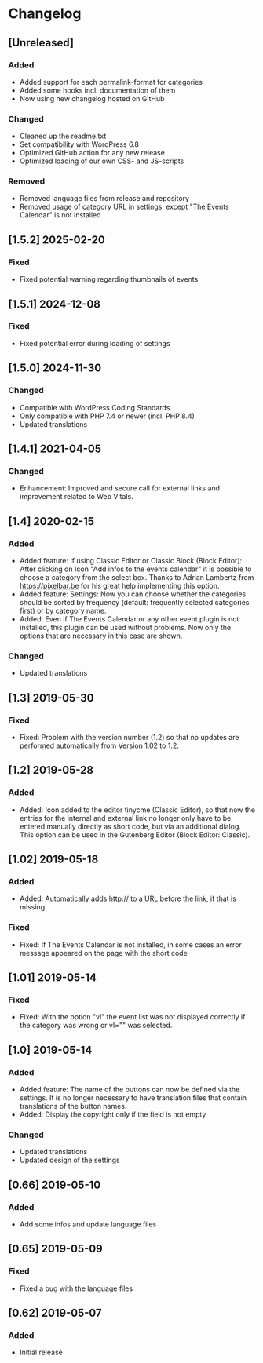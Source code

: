 # Changelog

## [Unreleased]

### Added

- Added support for each permalink-format for categories
- Added some hooks incl. documentation of them
- Now using new changelog hosted on GitHub

### Changed

- Cleaned up the readme.txt
- Set compatibility with WordPress 6.8
- Optimized GitHub action for any new release
- Optimized loading of our own CSS- and JS-scripts

### Removed

- Removed language files from release and repository
- Removed usage of category URL in settings, except "The Events Calendar" is not installed

## [1.5.2] 2025-02-20

### Fixed

- Fixed potential warning regarding thumbnails of events

## [1.5.1] 2024-12-08

### Fixed

- Fixed potential error during loading of settings

## [1.5.0] 2024-11-30

### Changed

- Compatible with WordPress Coding Standards
- Only compatible with PHP 7.4 or newer (incl. PHP 8.4)
- Updated translations

## [1.4.1] 2021-04-05

### Changed

- Enhancement: Improved and secure call for external links and improvement related to Web Vitals.

## [1.4] 2020-02-15

### Added

- Added feature: If using Classic Editor or Classic Block (Block Editor): After clicking on Icon "Add infos to the events calendar" it is possible to choose a category from the select box. Thanks to Adrian Lambertz from https://pixelbar.be for his great help implementing this option.
- Added feature: Settings: Now you can choose whether the categories should be sorted by frequency (default: frequently selected categories first) or by category name.
- Added: Even if The Events Calendar or any other event plugin is not installed, this plugin can be used without problems. Now only the options that are necessary in this case are shown.

### Changed

- Updated translations

## [1.3] 2019-05-30

### Fixed

- Fixed: Problem with the version number (1.2) so that no updates are performed automatically from Version 1.02 to 1.2.

## [1.2] 2019-05-28

### Added

- Added: Icon added to the editor tinycme (Classic Editor), so that now the entries for the internal and external link no longer only have to be entered manually directly as short code, but via an additional dialog. This option can be used in the Gutenberg Editor (Block Editor: Classic).

## [1.02] 2019-05-18

### Added

- Added: Automatically adds http:// to a URL before the link, if that is missing

### Fixed

- Fixed: If The Events Calendar is not installed, in some cases an error message appeared on the page with the short code

## [1.01] 2019-05-14

### Fixed

- Fixed: With the option "vl" the event list was not displayed correctly if the category was wrong or vl="" was selected.

## [1.0] 2019-05-14

### Added

- Added feature: The name of the buttons can now be defined via the settings. It is no longer necessary to have translation files that contain translations of the button names.
- Added: Display the copyright only if the field is not empty

### Changed

- Updated translations
- Updated design of the settings

## [0.66] 2019-05-10

### Added

- Add some infos and update language files

## [0.65] 2019-05-09

### Fixed

- Fixed a bug with the language files

## [0.62] 2019-05-07

### Added

- Initial release
